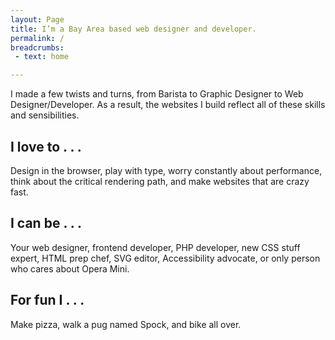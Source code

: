 ```yaml
---
layout: Page
title: I’m a Bay Area based web designer and developer.
permalink: /
breadcrumbs:
 - text: home

---
```


I made a few twists and turns, from Barista to Graphic Designer to Web Designer/Developer. As a result, the websites I build reflect all of these skills and sensibilities.

## I love to . . .
Design in the browser, play with type, worry constantly about performance, think about the critical rendering path, and make websites that are crazy fast.

## I can be . . .
Your web designer, frontend developer, PHP developer, new CSS stuff expert, HTML prep chef, SVG editor, Accessibility advocate, or only person who cares about Opera Mini.

## For fun I . . .
Make pizza, walk a pug named Spock, and bike all over.